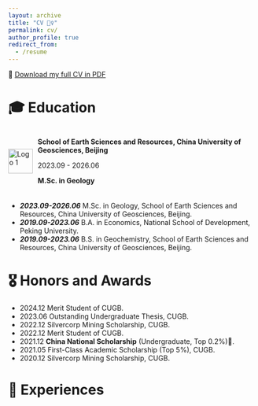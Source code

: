 ```yaml
---
layout: archive
title: "CV 💁‍♀️"
permalink: cv/
author_profile: true
redirect_from:
  - /resume
---
```


📄 [Download my full CV in PDF](../files/CV_updated_2025_03.pdf)

# 🎓 Education

<div style="display: flex; align-items: center; margin-bottom: 20px;">
  <img src="CUGB.png" alt="Logo 1" style="width: 50px; height: 50px; margin-right: 10px;" />
  <div>
    <p><strong>School of Earth Sciences and Resources, China University of Geosciences, Beijing</strong></p>
    <p>2023.09 - 2026.06</p>
    <p><strong>M.Sc. in Geology</strong></p>
  </div>
</div>



- _**2023.09-2026.06**_  M.Sc. in Geology, School of Earth Sciences and Resources, China University of Geosciences, Beijing.
- _**2019.09-2023.06**_  B.A. in Economics, National School of Development, Peking University.
- _**2019.09-2023.06**_  B.S. in Geochemistry, School of Earth Sciences and Resources, China University of Geosciences, Beijing.

# 🎖 Honors and Awards 
- 2024.12 Merit Student of CUGB.
- 2023.06 Outstanding Undergraduate Thesis, CUGB.
- 2022.12 Silvercorp Mining Scholarship, CUGB.
- 2022.12 Merit Student of CUGB.
- 2021.12 **China National Scholarship** (Undergraduate, Top 0.2%)🏅.
- 2021.05 First-Class Academic Scholarship (Top 5%), CUGB.
- 2020.12 Silvercorp Mining Scholarship, CUGB.


# 💼 Experiences



